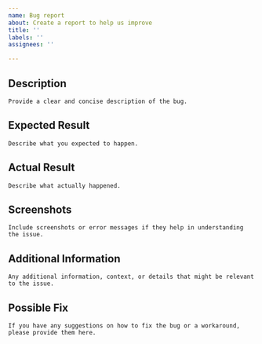 ```yaml
---
name: Bug report
about: Create a report to help us improve
title: ''
labels: ''
assignees: ''

---
```


## Description

```
Provide a clear and concise description of the bug.
```
## Expected Result

```
Describe what you expected to happen.
```
## Actual Result

```
Describe what actually happened.
```

## Screenshots

```
Include screenshots or error messages if they help in understanding the issue.
```
## Additional Information

```
Any additional information, context, or details that might be relevant to the issue.
```
## Possible Fix

```
If you have any suggestions on how to fix the bug or a workaround, please provide them here.
```
